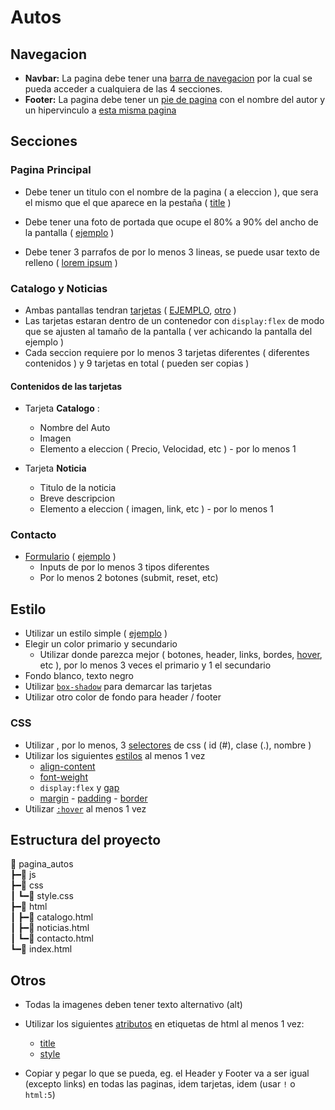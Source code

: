 # Autos

## Navegacion

- **Navbar:** La pagina debe tener una [barra de navegacion](https://www.w3schools.com/css/css_navbar.asp) por la cual se pueda acceder a cualquiera de las 4 secciones.
- **Footer:** La pagina debe tener un [pie de pagina](https://www.w3schools.com/tags/tag_footer.asp) con el nombre del autor y un hipervinculo a [esta misma pagina](https://github.com/NicolasEzequielZulaicaRivera/NicolasEzequielZulaicaRivera/blob/main/task.md)

## Secciones

### Pagina Principal

- Debe tener un titulo con el nombre de la pagina ( a eleccion ), que sera el mismo que el que aparece en la pestaña ( [title](https://www.w3schools.com/tags/tag_title.asp) )

- Debe tener una foto de portada que ocupe el 80% a 90% del ancho de la pantalla ( [ejemplo](https://www.porsche.com/middle-east/) )

- Debe tener 3 parrafos de por lo menos 3 lineas, se puede usar texto de relleno ( [lorem ipsum](https://docs.emmet.io/abbreviations/lorem-ipsum/) )

### Catalogo y Noticias

- Ambas pantallas tendran [tarjetas](https://www.w3schools.com/w3css/w3css_cards.asp) ( [EJEMPLO](https://www.carwale.com/images/), [otro](https://material.io/components/cards#behavior) )
- Las tarjetas estaran dentro de un contenedor con `display:flex` de modo que se ajusten al tamaño de la pantalla ( ver achicando la pantalla del ejemplo )
- Cada seccion requiere por lo menos 3 tarjetas diferentes ( diferentes contenidos ) y 9 tarjetas en total ( pueden ser copias )


#### Contenidos de las tarjetas

- Tarjeta **Catalogo** : 
  - Nombre del Auto
  - Imagen
  - Elemento a eleccion ( Precio, Velocidad, etc ) - por lo menos 1

- Tarjeta **Noticia**
  - Titulo de la noticia
  - Breve descripcion
  - Elemento a eleccion ( imagen, link, etc ) - por lo menos 1

### Contacto

- [Formulario](https://www.w3schools.com/html/html_forms.asp) ( [ejemplo](https://serviciotecnico.com/contacto/) )
  - Inputs de por lo menos 3 tipos diferentes
  - Por lo menos 2 botones (submit, reset, etc)

## Estilo

- Utilizar un estilo simple ( [ejemplo](https://blog.hubspot.com/marketing/examples-brand-style-guides) )
- Elegir un color primario y secundario
  - Utilizar donde parezca mejor ( botones, header, links, bordes, [hover](https://www.w3schools.com/csSref/sel_hover.asp), etc ), por lo menos 3 veces el primario y 1 el secundario
- Fondo blanco, texto negro
- Utilizar [`box-shadow`](https://www.w3schools.com/cssref/css3_pr_box-shadow.asp) para demarcar las tarjetas
- Utilizar otro color de fondo para header / footer

### CSS

- Utilizar , por lo menos, 3 [selectores](https://www.w3schools.com/css/css_selectors.asp) de css ( id (#), clase (.), nombre )
- Utilizar los siguientes [estilos](https://www.w3schools.com/cssref/default.asp) al menos 1 vez
  - [align-content](https://www.w3schools.com/cssref/css3_pr_align-content.asp)
  - [font-weight](https://www.w3schools.com/cssref/pr_font_weight.asp)
  - `display:flex` y [gap](https://www.w3schools.com/cssref/css3_pr_gap.asp)
  - [margin](https://www.w3schools.com/css/css_margin.asp)  -  [padding](https://www.w3schools.com/cssref/pr_padding.asp)  -  [border](https://www.w3schools.com/cssref/pr_border.asp)
- Utilizar [`:hover`](https://www.w3schools.com/csSref/sel_hover.asp) al menos 1 vez

## Estructura del proyecto

📂 pagina_autos         \
 ┣━📂 js                \
 ┣━📂 css               \
 ┃ ┗━📄 style.css       \
 ┣━📂 html              \
 ┃ ┣━📄 catalogo.html   \
 ┃ ┣━📄 noticias.html   \
 ┃ ┗━📄 contacto.html   \
 ┗━📄 index.html
 
## Otros
 
- Todas la imagenes deben tener texto alternativo (alt)

- Utilizar los siguientes [atributos](https://www.w3schools.com/html/html_attributes.asp) en etiquetas de html al menos 1 vez:
  - [title](https://www.w3schools.com/tags/att_title.asp)
  - [style](https://www.w3schools.com/tags/att_style.asp)

- Copiar y pegar lo que se pueda, eg. el Header y Footer va a ser igual (excepto links) en todas las paginas, idem tarjetas, idem <html> (usar `!` o `html:5`)
